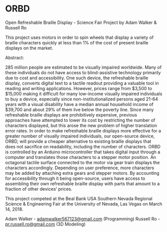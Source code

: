 # ORBD
Open Refreshable Braille Display - Science Fair Project by Adam Walker &amp; Russell Ro

This project uses motors in order to spin wheels that display a variety of braille characters quickly at less than 1% of the cost of present braille displays on the market.

Abstract:

285 million people are estimated to be visually impaired worldwide. Many of these individuals do not have access to blind-assistive technology primarily due to cost and accessibility. One such device, the refreshable braille display, converts digital text to a tactile readout providing a valuable tool in reading and writing applications. However, prices range from $3,500 to $15,000 making it difficult for many low-income visually impaired individuals to buy a device, especially since non-institutionalized persons aged 21-64 years with a visual disability have a median annual household income of $39,700 and about 29% of them live below the poverty line. Since many refreshable braille displays are prohibitively expensive, previous approaches have attempted to lower its cost by restricting the number of characters displayed, but this arose the new problem of higher translation error rates. In order to make refreshable braille displays more effective for a greater number of visually impaired individuals, our open-source device, ORBD, will provide a cheaper alternative to existing braille displays that does not sacrifice on readability, including the number of characters. ORBD is controlled by an Arduino microcontroller that takes digital input through a computer and translates those characters to a stepper motor position. An octagonal tactile surface connected to the motor via gear train displays the characters accordingly. Depending on user preference, more characters may be added by attaching extra gears and stepper motors. By accounting for accessibility through it being open-source, users have access to assembling their own refreshable braille display with parts that amount to a fraction of other devices’ prices.

This project competed at the Beal Bank USA Southern Nevada Regional Science & Engineering Fair at the University of Nevada, Las Vegas on March 14, 2018.

Adam Walker - adamwalker567123@gmail.com (Programming)
Russell Ro - pr.russell.ro@gmail.com (3D Modeling)
